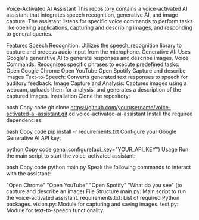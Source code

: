 Voice-Activated AI Assistant
This repository contains a voice-activated AI assistant that integrates speech recognition, generative AI, and image capture. The assistant listens for specific voice commands to perform tasks like opening applications, capturing and describing images, and responding to general queries.

Features
Speech Recognition: Utilizes the speech_recognition library to capture and process audio input from the microphone.
Generative AI: Uses Google's generative AI to generate responses and describe images.
Voice Commands: Recognizes specific phrases to execute predefined tasks:
Open Google Chrome
Open YouTube
Open Spotify
Capture and describe images
Text-to-Speech: Converts generated text responses to speech for auditory feedback.
Image Capture and Analysis: Captures images using a webcam, uploads them for analysis, and generates a description of the captured images.
Installation
Clone the repository:

bash
Copy code
git clone https://github.com/yourusername/voice-activated-ai-assistant.git
cd voice-activated-ai-assistant
Install the required dependencies:

bash
Copy code
pip install -r requirements.txt
Configure your Google Generative AI API key:

python
Copy code
genai.configure(api_key="YOUR_API_KEY")
Usage
Run the main script to start the voice-activated assistant:

bash
Copy code
python main.py
Speak the following commands to interact with the assistant:

"Open Chrome"
"Open YouTube"
"Open Spotify"
"What do you see" (to capture and describe an image)
File Structure
main.py: Main script to run the voice-activated assistant.
requirements.txt: List of required Python packages.
vision.py: Module for capturing and saving images.
test.py: Module for text-to-speech functionality.
